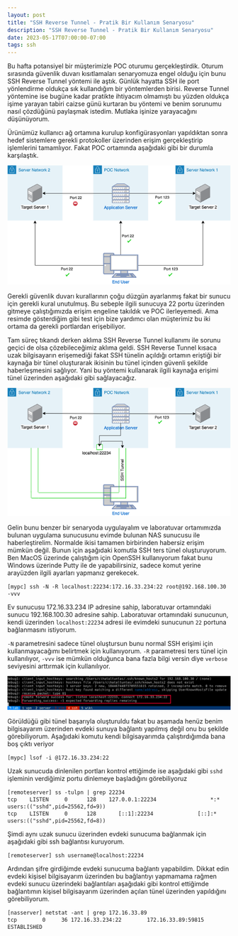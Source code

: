 ```yaml
---
layout: post
title: "SSH Reverse Tunnel - Pratik Bir Kullanım Senaryosu"
description: "SSH Reverse Tunnel - Pratik Bir Kullanım Senaryosu"
date: 2023-05-17T07:00:00-07:00
tags: ssh
---
```


Bu hafta potansiyel bir müşterimizle POC oturumu gerçekleştirdik. Oturum sırasında güvenlik duvarı kısıtlamaları senaryomuza engel
olduğu için bunu SSH Reverse Tunnel yöntemi ile aştık. Günlük hayatta SSH ile port yönlendirme oldukça sık kullandığım bir yöntemlerden birisi.
Reverse Tunnel yöntemine ise bugüne kadar pratikte ihtiyacım olmamıştı bu yüzden oldukça işime yarayan tabiri caizse günü kurtaran
bu yöntemi ve benim sorunumu nasıl çözdüğünü paylaşmak istedim. Mutlaka işinize yarayacağını düşünüyorum.

Ürünümüz kullanıcı ağ ortamına kurulup konfigürasyonları yapıldıktan sonra hedef sistemlere gerekli protokoller üzerinden
erişim gerçekleştirip işlemlerini tamamlıyor. Fakat POC ortamında aşağıdaki gibi bir durumla karşılaştık.

![not accessable diagram](/img/sshtunnel/ssh-reverse-tunnel-1.png)

Gerekli güvenlik duvarı kurallarının çoğu düzgün ayarlanmış fakat bir sunucu için gerekli kural unutulmuş. Bu sebeple 
ilgili sunucuya 22 portu üzerinden gitmeye çalıştığımızda erişim engeline takıldık ve POC ilerleyemedi. Ama resimde gösterdiğim gibi
test için bize yardımcı olan müşterimiz bu iki ortama da gerekli portlardan erişebiliyor. 

Tam süreç tıkandı derken aklıma SSH Reverse Tunnel kullanımı ile sorunu geçici de olsa çözebileceğimiz aklıma geldi. 
SSH Reverse Tunnel kısaca uzak bilgisayarın erişemediği fakat SSH tünelin açıldığı ortamın eriştiği bir kaynağa bir tünel oluşturarak
ikisinin bu tünel içinden güvenli şekilde haberleşmesini sağlıyor. Yani bu yöntemi kullanarak ilgili kaynağa erişimi tünel üzerinden
aşağıdaki gibi sağlayacağız.

![tunnel diagram](/img/sshtunnel/ssh-reverse-tunnel-2.png)

Gelin bunu benzer bir senaryoda uygulayalım ve laboratuvar ortamımızda bulunan uygulama sunucusunu evimde bulunan NAS sunucusu ile haberleştirelim.
Normalde ikisi tamamen birbirinden habersiz erişim mümkün değil. Bunun için aşağıdaki komutla SSH ters tünel oluşturuyorum. Ben MacOS üzerinde çalıştığım için
OpenSSH kullanıyorum fakat bunu Windows üzerinde Putty ile de yapabilirsiniz, sadece komut yerine arayüzden ilgili ayarları yapmanız gerekecek.

```
[mypc] ssh -N -R localhost:22234:172.16.33.234:22 root@192.168.100.30 -vvv
```

Ev sunucusu 172.16.33.234 IP adresine sahip, laboratuvar ortamındaki sunucu 192.168.100.30 adresine sahip. Laboratuvar ortamındaki
sunucunun, kendi üzerinden `localhost:22234` adresi ile evimdeki sunucunun `22` portuna bağlanmasını istiyorum. 

`-N` parametresini sadece tünel oluştursun bunu normal SSH erişimi için kullanmayacağımı belirtmek için kullanıyorum.
`-R` parametresi ters tünel için kullanılıyor, `-vvv` ise mümkün olduğunca bana fazla bilgi versin diye `verbose` seviyesini arttırmak için
kullanılıyor.
 

![ssh tunnel command](/img/sshtunnel/ssh-tunnel-command.png)

Görüldüğü gibi tünel başarıyla oluşturuldu fakat bu aşamada henüz benim bilgisayarım üzerinden evdeki sunuya bağlantı yapılmış değil onu bu şekilde görebiliyorum.
Aşağıdaki komutu kendi bilgisayarımda çalıştırdığımda bana boş çıktı veriyor

```
[mypc] lsof -i @172.16.33.234:22
```

Uzak sunucuda dinlenilen portları kontrol ettiğimde ise aşağıdaki gibi `sshd` işleminin verdiğimiz portu dinlemeye başladığını görebiliyoruz

```
[remoteserver] ss -tulpn | grep 22234
tcp    LISTEN     0      128    127.0.0.1:22234                 *:*                   users:(("sshd",pid=25562,fd=9))
tcp    LISTEN     0      128       [::1]:22234              [::]:*                   users:(("sshd",pid=25562,fd=8))
```

Şimdi aynı uzak sunucu üzerinden evdeki sunucuma bağlanmak için aşağıdaki gibi ssh bağlantısı kuruyorum.

```
[remoteserver] ssh username@localhost:22234
```

Ardından şifre girdiğimde evdeki sunucuma bağlantı yapabildim. Dikkat edin evdeki kişisel bilgisayarım üzerinden bu bağlantıyı yapmamama rağmen
evdeki sunucu üzerindeki bağlantıları aşağıdaki gibi kontrol ettiğimde bağlantımın kişisel bilgisayarım üzerinden açılan tünel üzerinden yapıldığını görebiliyorum.

```
[nasserver] netstat -ant | grep 172.16.33.89
tcp        0     36 172.16.33.234:22        172.16.33.89:59815      ESTABLISHED
```
